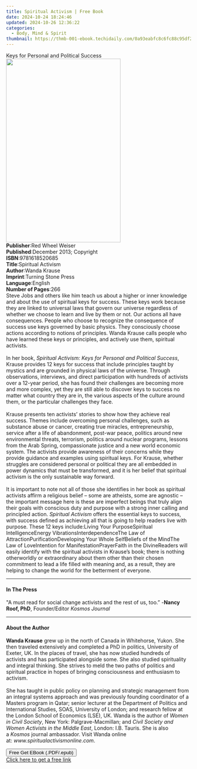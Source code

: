 ```yaml
---
title: Spiritual Activism | Free Book
date: 2024-10-24 18:24:46
updated: 2024-10-26 12:36:22
categories:
  - Body, Mind & Spirit
thumbnail: https://thmb-001-ebook.techidaily.com/0a93eabfc8c6fc88c95df224d4777fe917d8ac34030bf86fa427e23464868d04.jpg
---
```

<main id="book-container">
  <div class="flex flex-col">
    <div class="book-brief flex-1 py-6 px-4 sm:p-6 md:py-10 md:px-8">
      <!-- brief-->
      <div class="book-brief-main">Keys for Personal and Political Success</div>
    </div>
    <div
      class="book-meta-info flex-1 grid gap-4 col-start-1 col-end-3 row-start-1 sm:mb-6 sm:grid-cols-4 lg:gap-6 lg:col-start-2 lg:row-end-6 lg:row-span-6 lg:mb-0"
    >
      <div
        class="book-meta-info-left place-content-center mt-4 p-4 text-sm leading-6 col-start-2 col-span-2 dark:text-slate-400"
      >
        <img
          class="w-full h-500 object-cover rounded-lg sm:h-255 sm:col-span-2 lg:col-span-full"
          src="https://img-001-ebook.techidaily.com/73e2213a62fb0bcf9fc6ad347194b29d8c92e6b055f6fa10a5517dcd9deedb54.jpg"
          alt=""
          width="312"
          height="500"
        />
      </div>
      <div
        class="book-meta-info-right mt-2 col-start-1 row-start-2 col-span-3 self-center"
      >
        <!-- meta data  -->
        <div class="flex flex-col px-4 md:px-8">
          <div class="flex-1">
            <strong>Publisher</strong>:<span class="px-2"
              >Red Wheel Weiser</span
            >
          </div>
          <div class="flex-1">
            <strong>Published</strong>:<span class="px-2"
              >December 2013; Copyright</span
            >
          </div>
          <div class="flex-1">
            <strong>ISBN</strong>:<span class="px-2">9781618520685</span>
          </div>
          <div class="flex-1">
            <strong>Title</strong>:<span class="px-2">Spiritual Activism</span>
          </div>
          <div class="flex-1">
            <strong>Author</strong>:<span class="px-2">Wanda Krause</span>
          </div>
          <div class="flex-1">
            <strong>Imprint</strong>:<span class="px-2"
              >Turning Stone Press</span
            >
          </div>
          <div class="flex-1">
            <strong>Language</strong>:<span class="px-2">English</span>
          </div>
          <div class="flex-1">
            <strong>Number of Pages</strong>:<span class="px-2">266</span>
          </div>
        </div>
      </div>
    </div>
    <div class="book-description flex-1 py-6 px-4 sm:p-6 md:py-10 md:px-8">
      <div class="book-description-main">
        <div accordion-content="" id="description">
          Steve Jobs and others like him teach us about a higher or inner
          knowledge and about the use of spiritual keys for success. These keys
          work because they are linked to universal laws that govern our
          universe regardless of whether we choose to learn and live by them or
          not. Our actions all have consequences. People who choose to recognize
          the consequence of success use keys governed by basic physics. They
          consciously choose actions according to notions of principles. Wanda
          Krause calls people who have learned these keys or principles, and
          actively use them, spiritual activists. &nbsp;<br /><br />In her
          book,<i
            >&nbsp;Spiritual Activism: Keys for Personal and Political
            Success</i
          >, Krause provides 12 keys for success that include principles taught
          by mystics and are grounded in physical laws of the universe. Through
          observations, interviews, and direct participation with hundreds of
          activists over a 12-year period, she has found their challenges are
          becoming more and more complex, yet they are still able to discover
          keys to success no matter what country they are in, the various
          aspects of the culture around them, or the particular challenges they
          face.&nbsp;<br /><br />Krause presents ten activists’ stories to show
          how they achieve real success. Themes include overcoming personal
          challenges, such as substance abuse or cancer, creating true miracles,
          entrepreneurship, service after a life of abandonment, post-war peace,
          politics around new environmental threats, terrorism, politics around
          nuclear programs, lessons from the Arab Spring, compassionate justice
          and a new world economic system. The activists provide awareness of
          their concerns while they provide guidance and examples using
          spiritual keys. For Krause, whether struggles are considered personal
          or political they are all embedded in power dynamics that must be
          transformed, and it is her belief that spiritual activism is the only
          sustainable way forward.<br /><br />It is important to note not all of
          those she identifies in her book as spiritual activists affirm a
          religious belief – some are atheists, some are agnostic – the
          important message here is these are imperfect beings that truly align
          their goals with conscious duty and purpose with a strong inner
          calling and principled action.&nbsp;<i>Spiritual Activism</i
          >&nbsp;offers the essential keys to success, with success defined as
          achieving all that is going to help readers live with purpose. These
          12 keys include:Living Your PurposeSpiritual IntelligenceEnergy
          VibrationsInterdependenceThe Law of AttractionPurificationDeveloping
          Your Whole SelfBeliefs of the MindThe Law of LoveIntention for
          ManifestationPrayerFaith in the DivineReaders will easily identify
          with the spiritual activists in Krause’s book; there is nothing
          otherworldly or extraordinary about them other than their chosen
          commitment to lead a life filled with meaning and, as a result, they
          are helping to change the world for the betterment of everyone.
        </div>
        <div class="accordion-fader"></div>
      </div>
    </div>
    <div class="book-excerpts flex-1 py-6 px-4 sm:p-6 md:py-10 md:px-8">
      <!-- excerpts-->
      <div class="book-excerpts-main">
        <hr />
        <h4 class="placeholder placeholder-heading">
          <span>In The Press</span>
        </h4>
        <p>
          "A must read for social change activists and the rest of us, too.” -<b
            >Nancy Roof, PhD</b
          >, Founder/Editor <i>Kosmos Journal&nbsp;</i>
        </p>
      </div>
    </div>
    <div class="book-about-author flex-1 py-6 px-4 sm:p-6 md:py-10 md:px-8">
      <!-- about author-->
      <div class="book-main-author-main">
        <hr />
        <h4 class="placeholder placeholder-heading">
          <span>About the Author</span>
        </h4>
        <p>
          <b>Wanda Krause</b>&nbsp;grew up in the north of Canada in Whitehorse,
          Yukon. She then traveled extensively and completed a PhD in politics,
          University of Exeter, UK. In the places of travel, she has now studied
          hundreds of activists and has participated alongside some. She also
          studied spirituality and integral thinking. She strives to meld the
          two paths of politics and spiritual practice in hopes of bringing
          consciousness and enthusiasm to activism.<br /><br />She has taught in
          public policy on planning and strategic management from an integral
          systems approach and was previously founding coordinator of a Masters
          program in Qatar; senior lecturer at the Department of Politics and
          International Studies, SOAS, University of London; and research fellow
          at the London School of Economics (LSE), UK. Wanda is the author
          of&nbsp;<i>Women in Civil Society</i>, New York: Palgrave-Macmillan;
          and&nbsp;<i>Civil Society and Women Activists in the Middle East</i>,
          London: I.B. Tauris. She is also a&nbsp;<i>Kosmos</i>&nbsp;journal
          ambassador. Visit Wanda online
          at:&nbsp;<i>www.spiritualactivismonline.com</i>.
        </p>
      </div>
    </div>
    <div class="book-free-get flex-1 py-6 px-4 sm:p-6 md:py-10 md:px-8">
      <button
        id="btn-free-get"
        class="bg-blue-500 hover:bg-blue-700 text-white font-bold py-2 px-4 rounded"
      >
        Free Get EBook (.PDF/.epub)
      </button>
      <div id="countdown-display" class="px-2 text-lg mt-2"></div>
      <a
        id="free-link"
        class="hidden bg-blue-500 hover:bg-blue-700 text-white font-bold py-2 px-4 rounded"
        href="https://www.ebooks.com/en-us/book/1543322/spiritual-activism/wanda-krause/"
        target="_blank"
        >Click here to get a free link</a
      >
    </div>
    <script>
      let countdownTime = 0;
      let countdownInterval = null;
      document
        .getElementById('btn-free-get')
        .addEventListener('click', startCountdown);
      function startCountdown() {
        countdownTime = new Date().getTime() + 60000 * 3;
        countdownInterval = setInterval(updateCountdown, 1000);
        document.getElementById('btn-free-get').disabled = true;
        document
          .getElementById('btn-free-get')
          .classList.add('bg-gray-500', 'cursor-not-allowed');
      }
      function updateCountdown() {
        let currentTime = new Date().getTime();
        let timeLeft = countdownTime - currentTime;
        let secondsLeft = Math.floor(timeLeft / 1000);
        document.getElementById('countdown-display').innerHTML =
          `Remaining time: ${secondsLeft} seconds.`;
        if (secondsLeft <= 0) {
          clearInterval(countdownInterval);
          document.getElementById('btn-free-get').classList.add('hidden');
          document.getElementById('free-link').classList.remove('hidden');
          document.getElementById('countdown-display').innerHTML = '';
        }
      }
    </script>
  </div>
</main>
